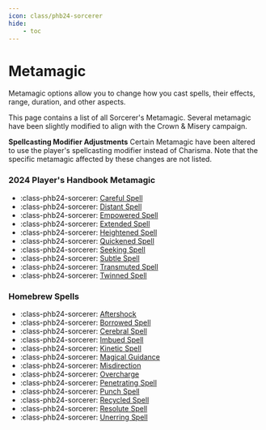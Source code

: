 ```yaml
---
icon: class/phb24-sorcerer
hide:
    - toc
---
```


# Metamagic

Metamagic options allow you to change how you cast spells, their effects, range, duration, and other aspects.

This page contains a list of all Sorcerer's Metamagic. Several metamagic have been slightly modified to align with the Crown & Misery campaign.

**Spellcasting Modifier Adjustments**  Certain Metamagic have been altered to use the player's spellcasting modifier instead of Charisma. Note that the specific metamagic affected by these changes are not listed.

### 2024 Player's Handbook Metamagic

<div class="grid cards" markdown>

- :class-phb24-sorcerer: [Careful Spell](phb24.md#careful-spell)
- :class-phb24-sorcerer: [Distant Spell](phb24.md#distant-spell)
- :class-phb24-sorcerer: [Empowered Spell](phb24.md#empowered-spell)
- :class-phb24-sorcerer: [Extended Spell](phb24.md#extended-spell)
- :class-phb24-sorcerer: [Heightened Spell](phb24.md#heightened-spell)
- :class-phb24-sorcerer: [Quickened Spell](phb24.md#quickened-spell)
- :class-phb24-sorcerer: [Seeking Spell](phb24.md#seeking-spell)
- :class-phb24-sorcerer: [Subtle Spell](phb24.md#subtle-spell)
- :class-phb24-sorcerer: [Transmuted Spell](phb24.md#transmuted-spell)
- :class-phb24-sorcerer: [Twinned Spell](phb24.md#twinned-spell)

</div>

### Homebrew Spells

<div class="grid cards" markdown>

- :class-phb24-sorcerer: [Aftershock](hb.md#aftershock)
- :class-phb24-sorcerer: [Borrowed Spell](hb.md#borrowed-spell)
- :class-phb24-sorcerer: [Cerebral Spell](hb.md#cerebral-spell)
- :class-phb24-sorcerer: [Imbued Spell](hb.md#imbued-spell)
- :class-phb24-sorcerer: [Kinetic Spell](hb.md#kinetic-spell)
- :class-phb24-sorcerer: [Magical Guidance](hb.md#magical-guidance)
- :class-phb24-sorcerer: [Misdirection](hb.md#misdirection)
- :class-phb24-sorcerer: [Overcharge](hb.md#overcharge)
- :class-phb24-sorcerer: [Penetrating Spell](hb.md#penetrating-spell)
- :class-phb24-sorcerer: [Punch Spell](hb.md#punch-spell)
- :class-phb24-sorcerer: [Recycled Spell](hb.md#recycled-spell)
- :class-phb24-sorcerer: [Resolute Spell](hb.md#resolute-spell)
- :class-phb24-sorcerer: [Unerring Spell](hb.md#unerring-spell)

</div>